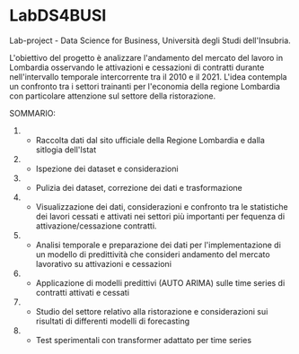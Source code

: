 # LabDS4BUSI
Lab-project - Data Science for Business, Università degli Studi dell'Insubria.  

L'obiettivo del progetto è analizzare l'andamento del mercato del lavoro in Lombardia osservando le attivazioni e cessazioni di contratti durante nell'intervallo temporale intercorrente tra il 2010 e il 2021. L'idea contempla un confronto tra i settori trainanti per l'economia della regione Lombardia con particolare attenzione sul settore della ristorazione.  
  
  
SOMMARIO:  



1. - Raccolta dati dal sito ufficiale della Regione Lombardia e dalla sitlogia dell'Istat

2. - Ispezione dei dataset e considerazioni  

3. - Pulizia dei dataset, correzione dei dati e trasformazione  

4. - Visualizzazione dei dati, considerazioni e confronto tra le statistiche dei lavori cessati e attivati nei settori più importanti per fequenza di attivazione/cessazione contratti.   

5. - Analisi temporale e preparazione dei dati per l'implementazione di un modello di predittività che consideri andamento del mercato lavorativo su attivazioni e cessazioni  

6. - Applicazione di modelli predittivi (AUTO ARIMA) sulle time series di contratti attivati e cessati  

7. - Studio del settore relativo alla ristorazione e considerazioni sui risultati di differenti modelli di forecasting

8. - Test sperimentali con transformer adattato per time series





